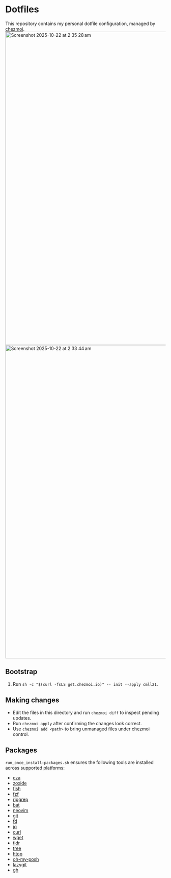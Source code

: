 # Dotfiles

This repository contains my personal dotfile configuration, managed by [chezmoi](https://chezmoi.io).
<img width="1552" height="981" alt="Screenshot 2025-10-22 at 2 35 28 am" src="https://github.com/user-attachments/assets/4c432615-5011-4d6f-b3ea-bd96553d2501" />
<img width="1552" height="981" alt="Screenshot 2025-10-22 at 2 33 44 am" src="https://github.com/user-attachments/assets/df80bff7-2e8f-45ac-be14-c4ad627fec23" />
## Bootstrap

1. Run `sh -c "$(curl -fsLS get.chezmoi.io)" -- init --apply cmll21`.

## Making changes

- Edit the files in this directory and run `chezmoi diff` to inspect pending
  updates.
- Run `chezmoi apply` after confirming the changes look correct.
- Use `chezmoi add <path>` to bring unmanaged files under chezmoi control.

## Packages

`run_once_install-packages.sh` ensures the following tools are installed across
supported platforms:

- [eza](https://github.com/eza-community/eza)
- [zoxide](https://github.com/ajeetdsouza/zoxide)
- [fish](https://github.com/fish-shell/fish-shell)
- [fzf](https://github.com/junegunn/fzf)
- [ripgrep](https://github.com/BurntSushi/ripgrep)
- [bat](https://github.com/sharkdp/bat)
- [neovim](https://github.com/neovim/neovim)
- [git](https://github.com/git/git)
- [fd](https://github.com/sharkdp/fd)
- [jq](https://github.com/jqlang/jq)
- [curl](https://github.com/curl/curl)
- [wget](https://github.com/mirror/wget)
- [tldr](https://github.com/tldr-pages/tldr)
- [tree](https://github.com/Old-Man-Programmer/tree)
- [htop](https://github.com/htop-dev/htop)
- [oh-my-posh](https://github.com/JanDeDobbeleer/oh-my-posh)
- [lazygit](https://github.com/jesseduffield/lazygit)
- [gh](https://github.com/cli/cli)
